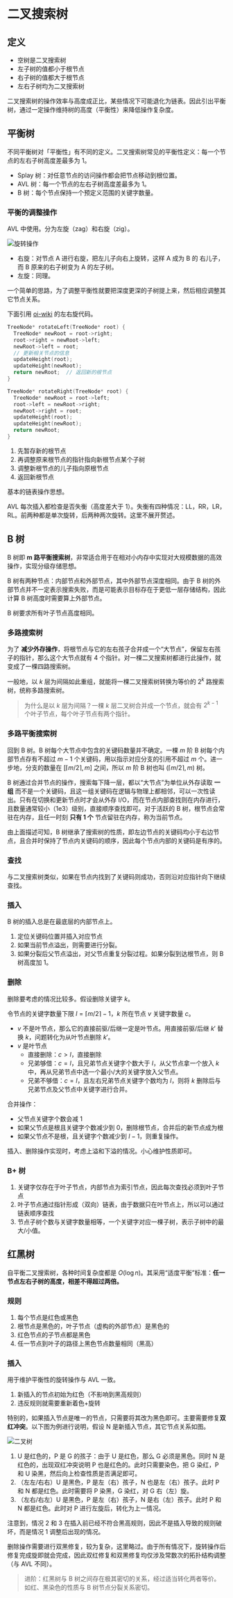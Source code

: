 # 二叉搜索树

## 定义

- 空树是二叉搜索树
- 左子树的值都小于根节点
- 右子树的值都大于根节点
- 左右子树均为二叉搜索树

二叉搜索树的操作效率与高度成正比，某些情况下可能退化为链表。因此引出平衡树，通过一定操作维持树的高度（平衡性）来降低操作复杂度。

## 平衡树

不同平衡树对「平衡性」有不同的定义。二叉搜索树常见的平衡性定义：每一个节点的左右子树高度差最多为 1。

- Splay 树：对任意节点的访问操作都会把节点移动到根位置。
- AVL 树：每一个节点的左右子树高度差最多为 1。
- B 树：每个节点保持一个预定义范围的关键字数量。

### 平衡的调整操作

AVL 中使用。分为左旋（zag）和右旋（zig）。

![旋转操作](https://oi-wiki.org/ds/images/bst-rotate.svg)

- 右旋：对节点 A 进行右旋，把左儿子向右上旋转，这样 A 成为 B 的 右儿子，而 B 原来的右子树变为 A 的左子树。
- 左旋：同理。

一个简单的思路，为了调整平衡性就要把深度更深的子树提上来，然后相应调整其它节点关系。

下面引用 [oi-wiki](https://oi-wiki.org/ds/bst/#%E5%B9%B3%E8%A1%A1%E6%A0%91%E7%AE%80%E4%BB%8B) 的左右旋代码。

```C++
TreeNode* rotateLeft(TreeNode* root) {
  TreeNode* newRoot = root->right;
  root->right = newRoot->left;
  newRoot->left = root;
  // 更新相关节点的信息
  updateHeight(root);
  updateHeight(newRoot);
  return newRoot;  // 返回新的根节点
}

TreeNode* rotateRight(TreeNode* root) {
  TreeNode* newRoot = root->left;
  root->left = newRoot->right;
  newRoot->right = root;
  updateHeight(root);
  updateHeight(newRoot);
  return newRoot;
}
```

1. 先暂存新的根节点
2. 再调整原来根节点的指针指向新根节点某个子树
3. 调整新根节点的儿子指向原根节点
4. 返回新根节点

基本的链表操作思想。

AVL 每次插入都检查是否失衡（高度差大于 1）。失衡有四种情况：LL，RR，LR，RL。前两种都是单次旋转，后两种两次旋转。这里不展开赘述。

## B 树

B 树即 **m 路平衡搜索树**，非常适合用于在相对小内存中实现对大规模数据的高效操作，实现分级存储思想。

B 树有两种节点：内部节点和外部节点，其中外部节点深度相同。由于 B 树的外部节点并不一定表示搜索失败，而是可能表示目标存在于更低一层存储结构，因此计算
B 树高度时需要算上外部节点。

B 树要求所有叶子节点高度相同。

### 多路搜索树

为了 **减少外存操作**，将根节点与它的左右孩子合并成一个“大节点”，保留左右孩子的指针，那么这个大节点就有 4
个指针。对一棵二叉搜索树都进行此操作，就变成了一棵四路搜索树。

一般地，以 $k$ 层为间隔如此重组，就能将一棵二叉搜索树转换为等价的 $2^k$ 路搜索树，统称多路搜索树。

> 为什么是以 $k$ 层为间隔？一棵 $k$ 层二叉树合并成一个节点，就会有 $2^{k-1}$ 个叶子节点，每个叶子节点有两个指针。

### 多路平衡搜索树

回到 B 树。B 树每个大节点中包含的关键码数量并不确定。一棵 $m$ 阶 B 树每个内部节点存有不超过 $m-1$
个关键码，用以指示对应分支的引用不超过 $m$ 个。进一步地，分支的数量在 $[\lceil m/2 \rceil,m]$ 之间，所以 $m$ 阶 B
树也叫 ($\lceil m/2 \rceil,m$) 树。

B 树通过合并节点的操作，搜索每下降一层，都以“大节点”为单位从外存读取 **一组**
而不是一个关键码，且这一组关键码在逻辑与物理上都相邻，可以一次性读出。只有在切换和更新节点时才会从外存
I/O，而在节点内部查找则在内存进行，且数量通常较小（1e3）级别，直接顺序查找即可。对于活跃的 B 树，根节点会常驻在内存，且任一时刻
**只有 1 个** 节点留驻在内存，称为当前节点。

由上面描述可知，B 树继承了搜索树的性质，即左边节点的关键码均小于右边节点，且合并时保持了节点内关键码的顺序，因此每个节点内部的关键码是有序的。

### 查找

与二叉搜索树类似，如果在节点内找到了关键码则成功，否则沿对应指针向下继续查找。

### 插入

B 树的插入总是在最底层的内部节点上。

1. 定位关键码位置并插入对应节点
2. 如果当前节点溢出，则需要进行分裂。
3. 如果分裂后父节点溢出，对父节点重复分裂过程。如果分裂到达根节点，则 B 树高度加 1。

### 删除

删除要考虑的情况比较多。假设删除关键字 $k$。

令节点的关键字数量下限 $l=\lceil m/2 \rceil -1$，$k$ 所在节点 $v$ 关键字数量 $c$。

+ $v$ 不是叶节点，那么它的直接前驱/后继一定是叶节点。用直接前驱/后继 $k'$ 替换 $k$，问题转化为从叶节点删除 $k'$。
+ $v$ 是叶节点
    + 直接删除：$c>l$，直接删除
    + 兄弟够借：$c=l$，且兄弟节点关键字个数大于 $l$，从父节点拿一个放入 $k$ 中，再从兄弟节点中选一个最小/大的关键字放入父节点。
    + 兄弟不够借：$c=l$，且左右兄弟节点关键字个数均为 $l$，则将 $k$ 删除后与兄弟节点及父节点中关键字进行合并。

合并操作：

+ 父节点关键字个数会减 1
+ 如果父节点是根且关键字个数减少到 0，删除根节点，合并后的新节点成为根
+ 如果父节点不是根，且关键字个数减少到 $l-1$，则重复操作。

插入、删除操作实现时，考虑上溢和下溢的情况。小心维护性质即可。

### B+ 树

1. 关键字仅存在于叶子节点，内部节点为索引节点，因此每次查找必须到叶子节点
2. 叶子节点通过指针形成（双向）链表，由于数据只在叶节点上，所以可以通过链表顺序查找
3. 节点子树个数与关键字数量相等，一个关键字对应一棵子树，表示子树中的最大/小值。

## 红黑树

自平衡二叉搜索树，各种时间复杂度都是 $O(\log n)$。其采用“适度平衡”标准：**任一节点左右子树的高度，相差不得超过两倍。**

### 规则

1. 每个节点是红色或黑色
2. 根节点是黑色的，叶子节点（虚构的外部节点）是黑色的
3. 红色节点的子节点都是黑色
4. 任一节点到叶子的路径上黑色节点数量相同（黑高）

### 插入

用于维护平衡性的旋转操作与 AVL 一致。

1. 新插入的节点初始为红色（不影响到黑高规则）
2. 违反规则就需要重新着色+旋转

特别的，如果插入节点是唯一的节点，只需要将其改为黑色即可。主要需要修复**双红冲突**。以下图为例进行说明，假设 N 是新插入节点，其它节点关系如图。

![二叉树](https://ulipic-1258663779.cos.ap-shanghai.myqcloud.com/ulog/%E6%9C%AA%E5%91%BD%E5%90%8D%E7%BB%98%E5%9B%BE.png)

1. U 是红色的，P 是 G 的孩子：由于 U 是红色，那么 G 必须是黑色。同时 N 是红色的，出现双红冲突说明 P 也是红色的。此时只需要染色，把 G 染红，P 和 U 染黑，然后向上检查性质是否满足即可。
2. （左左/右右）U 是黑色，P 是左（右）孩子，N 也是左（右）孩子。此时 P 和 N 都是红色。此时需要将 P 染黑，G 染红，对 G 右（左）旋。
3. （左右/右左）U 是黑色，P 是左（右）孩子，N 是右（左）孩子。此时 P 和 N 都是红色。此时对 P 进行左旋后，转化为上一情况。

注意到，情况 2 和 3 在插入前已经不符合黑高规则，因此不是插入导致的规则破坏，而是情况 1 调整后出现的情况。

删除操作需要进行双黑修复，较为复杂，这里略过。由于所有情况下，旋转操作后修复完成旋即就会完成，因此双红修复和双黑修复均仅涉及常数次的拓扑结构调整（与 AVL 不同）。

> 进阶：红黑树与 B 树之间存在极其密切的关系，经过适当转化两者等价。如红、黑染色的性质与 B 树节点分裂关系密切。
